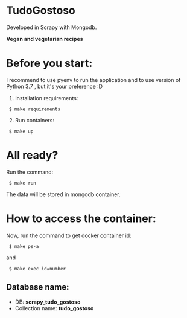 # TudoGostoso
Developed in Scrapy with Mongodb.

**Vegan and vegetarian recipes**

# Before you start:
I recommend to use pyenv to run the application and to use version of Python 3.7 , but it's your preference :D

1) Installation requirements:
  ```shell
   $ make requirements 
  ```
2) Run containers:
  ```shell
   $ make up 
  ```
# All ready?

Run the command:
  ```shell
   $ make run
  ```
The data will be stored in mongodb container.

# How to access the container:

Now, run the command to get docker container id:
  ```shell
   $ make ps-a
  ``` 
  and 
  
  ```shell
   $ make exec id=number
  ```
  
 ## Database name:
 - DB: **scrapy_tudo_gostoso**
 - Collection name: **tudo_gostoso**
